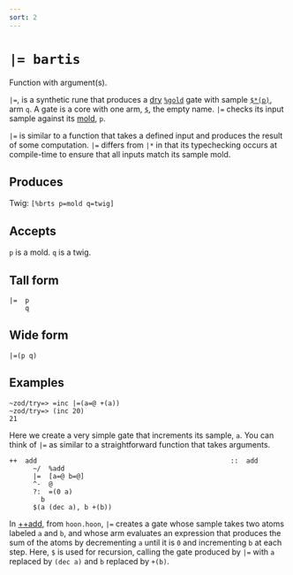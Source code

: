 ```yaml
---
sort: 2
---
```


`|= bartis`
===========

Function with argument(s).

`|=`, is a synthetic rune that produces a [dry]() [`%gold`]() gate with
sample [`$*(p)`](), arm `q`. A gate is a core with one arm, [`$`](), the
empty name. `|=` checks its input sample against its [mold](), `p`.

`|=` is similar to a function that takes a defined input and produces
the result of some computation. `|=` differs from `|*` in that its
typechecking occurs at compile-time to ensure that all inputs match its
sample mold.

Produces
--------

Twig: `[%brts p=mold q=twig]`

Accepts
-------

`p` is a mold. `q` is a twig.

Tall form
---------

    |=  p
        q

Wide form
---------

    |=(p q)

Examples
--------

    ~zod/try=> =inc |=(a=@ +(a))
    ~zod/try=> (inc 20)
    21

Here we create a very simple gate that increments its sample, `a`. You
can think of `|=` as similar to a straightforward function that takes
arguments.

    ++  add                                                 ::  add
          ~/  %add
          |=  [a=@ b=@]
          ^-  @
          ?:  =(0 a)
            b
          $(a (dec a), b +(b))

In [++add](), from `hoon.hoon`, `|=` creates a gate whose sample takes
two atoms labeled `a` and `b`, and whose arm evaluates an expression
that produces the sum of the atoms by decrementing `a` until it is `0`
and incrementing `b` at each step. Here, `$` is used for recursion,
calling the gate produced by `|=` with `a` replaced by `(dec a)` and `b`
replaced by `+(b)`.
